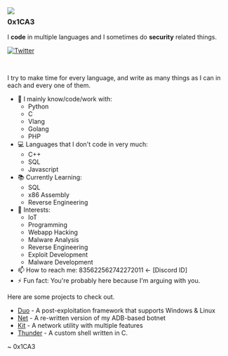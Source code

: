 <img align="left" src="https://orhun.dev/img/crow.png">

### 0x1CA3

I **code** in multiple languages and I sometimes do **security** related things.

[![Twitter](https://img.shields.io/badge/Twitter:-@bdcd927e0c56e5-313131?style=flat&labelColor=313131&color=313131)](https://twitter.com/bdcd927e0c56e5)

<br>

I try to make time for every language, and write as many things as I can in each and every one of them.

- 🔭 I mainly know/code/work with: 
  *   Python
  *   C
  *   Vlang
  *   Golang
  *   PHP
- 💻 Languages that I don't code in very much:
  *   C++
  *   SQL
  *   Javascript
- 📚 Currently Learning:
  *   SQL
  *   x86 Assembly
  *   Reverse Engineering
- 📱 Interests:
  *   IoT
  *   Programming
  *   Webapp Hacking
  *   Malware Analysis
  *   Reverse Engineering
  *   Exploit Development
  *   Malware Development
- 📫 How to reach me: 835622562742272011 <- [Discord ID]
- ⚡ Fun fact: You're probably here because I'm arguing with you.

Here are some projects to check out.
- [Duo](https://github.com/0x1CA3/Duo) - A post-exploitation framework that supports Windows & Linux
- [Net](https://github.com/0x1CA3/Net) - A re-written version of my ADB-based botnet
- [Kit](https://github.com/0x1CA3/kit) - A network utility with multiple features
- [Thunder](https://github.com/0x1CA3/Thunder) - A custom shell written in C.

~ 0x1CA3
